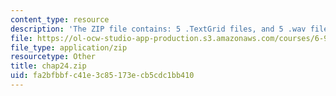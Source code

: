 ```yaml
---
content_type: resource
description: 'The ZIP file contains: 5 .TextGrid files, and 5 .wav files.'
file: https://ol-ocw-studio-app-production.s3.amazonaws.com/courses/6-911-transcribing-prosodic-structure-of-spoken-utterances-with-tobi-january-iap-2006/fa2bfbbfc41e3c85173ecb5cdc1bb410_chap24.zip
file_type: application/zip
resourcetype: Other
title: chap24.zip
uid: fa2bfbbf-c41e-3c85-173e-cb5cdc1bb410
---
```

